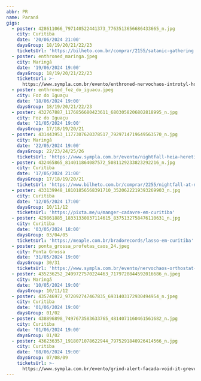 ```yaml
---
abbr: PR
name: Paraná
gigs:
  - poster: 428611066_797140522441373_7763513656686433665_n.jpg
    city: Curitiba
    date: '20/06/2024 21:00'
    daysGroup: 18/19/20/21/22/23
    ticketsUrl: 'https://bilheto.com.br/comprar/2155/satanic-gathering'
  - poster: enthroned_maringa.jpeg
    city: Maringá
    date: '19/06/2024 19:00'
    daysGroup: 18/19/20/21/22/23
    ticketsUrl: >-
      https://www.sympla.com.br/evento/enthroned-nervochaos-introtyl-holder/2372974
  - poster: enthroned_foz_do_iguacu.jpeg
    city: Foz do Iguaçu
    date: '18/06/2024 19:00'
    daysGroup: 18/19/20/21/22/23
  - poster: 432767887_1176856680423611_6803058206802818995_n.jpg
    city: Foz do Iguaçu
    date: '21/05/2024 19:00'
    daysGroup: 17/18/19/20/21
  - poster: 431443953_1177307620378517_7929714719649563570_n.jpg
    city: Maringá
    date: '22/05/2024 19:00'
    daysGroup: 22/23/24/25/26
    ticketsUrl: 'https://www.sympla.com.br/evento/nightfall-heia-hereticae/2370470'
  - poster: 432465865_814011864087572_5081129233823292216_n.jpg
    city: Curitiba
    date: '17/05/2024 21:00'
    daysGroup: 17/18/19/20/21
    ticketsUrl: 'https://www.bilheto.com.br/comprar/2255/nightfall-at-night-we-prey'
  - poster: 433139948_18101856568391710_3520622219393269903_n.jpg
    city: Curitiba
    date: '12/05/2024 17:00'
    daysGroup: 10/11/12
    ticketsUrl: 'https://pixta.me/u/manger-cadavre-em-curitiba'
  - poster: 429861885_18331330837114615_8375132758476110631_n.jpg
    city: Curitiba
    date: '03/05/2024 18:00'
    daysGroup: 03/04/05
    ticketsUrl: 'https://meaple.com.br/bradorecords/lasso-em-curitiba'
  - poster: ponta_grossa_profetas_caos_24.jpeg
    city: Ponta Grossa
    date: '31/05/2024 19:00'
    daysGroup: 30/31
    ticketsUrl: 'https://www.sympla.com.br/evento/nervochaos-orthostat-grotesco/2402137'
  - poster: 435236252_2499727570224463_7179720844592016686_n.jpeg
    city: Maringá
    date: '10/05/2024 19:00'
    daysGroup: 10/11/12
  - poster: 435746972_972092747467835_6931403172930494954_n.jpeg
    city: Curitiba
    date: '01/06/2024 19:00'
    daysGroup: 01/02
  - poster: 438896898_7497673583633765_4814071160461561682_n.jpg
    city: Curitiba
    date: '01/06/2024 19:00'
    daysGroup: 01/02
  - poster: 436236357_1918071078622944_7975291840926414566_n.jpg
    city: Curitiba
    date: '08/06/2024 19:00'
    daysGroup: 07/08/09
    ticketsUrl: >-
      https://www.sympla.com.br/evento/grind-alert-facada-void-it-greve-obitto-e-guro/2430812
---
```


